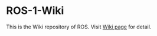 # ROS-1-Wiki
This is the Wiki repository of ROS.
Visit [Wiki page](https://github.com/ROS-utagoe/ROS-1-Wiki/wiki) for detail.
